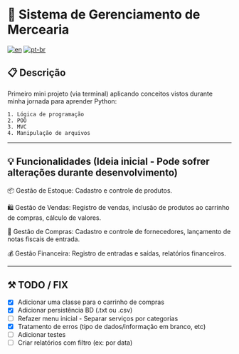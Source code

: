 # 🛒 Sistema de Gerenciamento de Mercearia
[![en](https://img.shields.io/badge/lang-en-red.svg)](README.en.md)
[![pt-br](https://img.shields.io/badge/lang-pt--br-green.svg)](README.md)

## 📋 Descrição

Primeiro mini projeto (via terminal) aplicando conceitos vistos durante minha jornada para aprender Python:

    1. Lógica de programação
    2. POO 
    3. MVC
    4. Manipulação de arquivos

----

## 💡 Funcionalidades (Ideia inicial - Pode sofrer alterações durante desenvolvimento)

📦 Gestão de Estoque: Cadastro e controle de produtos.

🛍️ Gestão de Vendas: Registro de vendas, inclusão de produtos ao carrinho de compras, cálculo de valores.

📑 Gestão de Compras: Cadastro e controle de fornecedores, lançamento de notas fiscais de entrada.

💰 Gestão Financeira: Registro de entradas e saídas, relatórios financeiros.

----
## ⚒️ TODO / FIX
- [x] Adicionar uma classe para o carrinho de compras
- [x] Adicionar persistência BD (.txt ou .csv)
- [ ] Refazer menu inicial - Separar serviços por categorias
- [x] Tratamento de erros (tipo de dados/informação em branco, etc)
- [ ] Adicionar testes
- [ ] Criar relatórios com filtro (ex: por data)